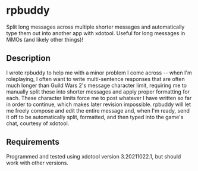 # rpbuddy
Split long messages across multiple shorter messages and automatically type them out into another app with xdotool.  Useful for long messages in MMOs (and likely other things)!

## Description
I wrote rpbuddy to help me with a minor problem I come across -- when I'm roleplaying, I often want to write multi-sentence responses that are often much longer than Guild Wars 2's message character limit, requiring me to manually split these into shorter messages and apply proper formatting for each. These character limits force me to post whatever I have written so far in order to continue, which makes later revision impossible. rpbuddy will let me freely compose and edit the entire message and, when I'm ready, send it off to be automatically split, formatted, and then typed into the game's chat, courtesy of xdotool.

##  Requirements
Programmed and tested using xdotool version 3.20211022.1, but should work with other versions. 
